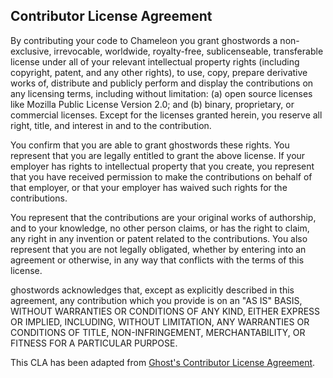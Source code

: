 ## Contributor License Agreement

By contributing your code to Chameleon you grant ghostwords a non-exclusive, irrevocable, worldwide, royalty-free, sublicenseable, transferable license under all of your relevant intellectual property rights (including copyright, patent, and any other rights), to use, copy, prepare derivative works of, distribute and publicly perform and display the contributions on any licensing terms, including without limitation: (a) open source licenses like Mozilla Public License Version 2.0; and (b) binary, proprietary, or commercial licenses. Except for the licenses granted herein, you reserve all right, title, and interest in and to the contribution.

You confirm that you are able to grant ghostwords these rights. You represent that you are legally entitled to grant the above license. If your employer has rights to intellectual property that you create, you represent that you have received permission to make the contributions on behalf of that employer, or that your employer has waived such rights for the contributions.

You represent that the contributions are your original works of authorship, and to your knowledge, no other person claims, or has the right to claim, any right in any invention or patent related to the contributions. You also represent that you are not legally obligated, whether by entering into an agreement or otherwise, in any way that conflicts with the terms of this license.

ghostwords acknowledges that, except as explicitly described in this agreement, any contribution which you provide is on an "AS IS" BASIS, WITHOUT WARRANTIES OR CONDITIONS OF ANY KIND, EITHER EXPRESS OR IMPLIED, INCLUDING, WITHOUT LIMITATION, ANY WARRANTIES OR CONDITIONS OF TITLE, NON-INFRINGEMENT, MERCHANTABILITY, OR FITNESS FOR A PARTICULAR PURPOSE.

This CLA has been adapted from [Ghost's Contributor License Agreement](https://github.com/TryGhost/Ghost/blob/05c49ef989a0a8bb43b24e0e9f9dd2631d57fe8e/CONTRIBUTING.md#contributor-license-agreement).

